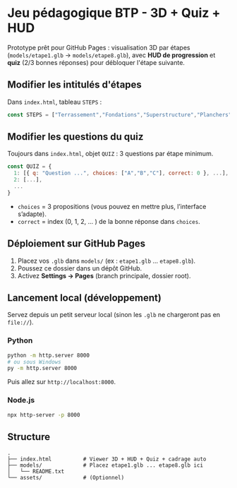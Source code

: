 # Jeu pédagogique BTP - 3D + Quiz + HUD

Prototype prêt pour GitHub Pages : visualisation 3D par étapes (`models/etape1.glb` → `models/etape8.glb`), avec **HUD de progression** et **quiz** (2/3 bonnes réponses) pour débloquer l'étape suivante.

## Modifier les intitulés d'étapes
Dans `index.html`, tableau `STEPS` :
```js
const STEPS = ["Terrassement","Fondations","Superstructure","Planchers","Murs","Menuiseries ext.","Toiture","Finitions"];
```

## Modifier les questions du quiz
Toujours dans `index.html`, objet `QUIZ` : 3 questions par étape minimum.
```js
const QUIZ = {
  1: [{ q: "Question ...", choices: ["A","B","C"], correct: 0 }, ...],
  2: [...],
  ...
}
```
- `choices` = 3 propositions (vous pouvez en mettre plus, l’interface s’adapte).
- `correct` = index (0, 1, 2, ... ) de la bonne réponse dans `choices`.

## Déploiement sur GitHub Pages
1. Placez vos `.glb` dans `models/` (ex : `etape1.glb` … `etape8.glb`).
2. Poussez ce dossier dans un dépôt GitHub.
3. Activez **Settings → Pages** (branch principale, dossier root).

## Lancement local (développement)
Servez depuis un petit serveur local (sinon les `.glb` ne chargeront pas en `file://`).

### Python
```bash
python -m http.server 8000
# ou sous Windows
py -m http.server 8000
```
Puis allez sur `http://localhost:8000`.

### Node.js
```bash
npx http-server -p 8000
```

## Structure
```
.
├── index.html          # Viewer 3D + HUD + Quiz + cadrage auto
├── models/             # Placez etape1.glb ... etape8.glb ici
│   └── README.txt
└── assets/             # (Optionnel)
```
